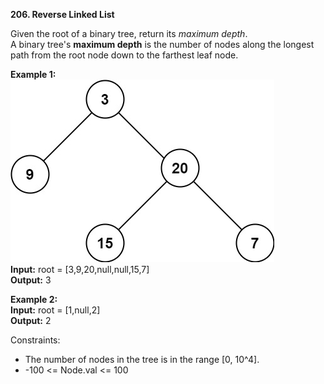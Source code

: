 **206. Reverse Linked List**

Given the root of a binary tree, return its _maximum depth_.  
A binary tree's **maximum depth** is the number of nodes along the longest path from the root node down to the farthest leaf node.

**Example 1:**  
![img_1.png](img_1.png)  
**Input:** root = [3,9,20,null,null,15,7]  
**Output:** 3  

**Example 2:**  
**Input:** root = [1,null,2]  
**Output:** 2   

Constraints:
- The number of nodes in the tree is in the range [0, 10^4].
- -100 <= Node.val <= 100